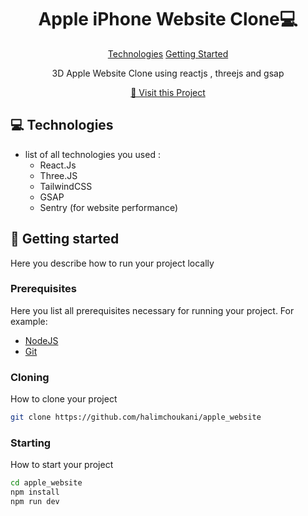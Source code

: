 
<h1 align="center" style="font-weight: bold;">Apple iPhone Website Clone💻</h1>

<p align="center">
<a href="#tech">Technologies</a>
<a href="#started">Getting Started</a>


 
</p>


<p align="center">3D Apple Website Clone using reactjs , threejs and gsap</p>


<p align="center">
<a href="https://halimchoukani.github.io/apple_website/">📱 Visit this Project</a>
</p>

<h2 id="technologies">💻 Technologies</h2>

- list of all technologies you used :
  <ul>
   <li>React.Js</li>
   <li>Three.JS</li>
   <li>TailwindCSS</li>
   <li>GSAP</li>
   <li>Sentry (for website performance)</li>
  </ul>






<h2 id="started">🚀 Getting started</h2>

Here you describe how to run your project locally

<h3>Prerequisites</h3>

Here you list all prerequisites necessary for running your project. For example:

- [NodeJS](https://nodejs.org/)
- [Git ](https://git-scm.com/)

<h3>Cloning</h3>

How to clone your project

```bash
git clone https://github.com/halimchoukani/apple_website
```

<h3>Starting</h3>

How to start your project

```bash
cd apple_website
npm install
npm run dev
```
